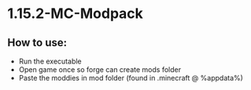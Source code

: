 # 1.15.2-MC-Modpack

## How to use:

* Run the executable
* Open game once so forge can create mods folder
* Paste the moddies in mod folder (found in .minecraft @ %appdata%)
